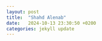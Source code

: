 ```yaml
---
layout: post
title:  "Shahd Alenab" 
date:   2024-10-13 23:30:50 +0200
categories: jekyll update
---
```




















[jekyll-docs]: https://jekyllrb.com/docs/home
[jekyll-gh]:   https://github.com/jekyll/jekyll
[jekyll-talk]: https://talk.jekyllrb.com/
